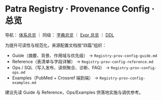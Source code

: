 # Patra Registry · Provenance Config · 总览
导航： [体系总览](../README.md) ｜ 同级： [字典总览](../dict/Registry-dict-schema-design.md) ｜ [Expr 总览](../expr/Registry-expr-schema-design.md) ｜ [DDL](../sql/patra-registry.sql)

为提升可读性与规范化，来源配置文档按“四篇”组织：

- Guide（摘要、背景、作用域与优先级） → `Registry-prov-config-guide.md`
- Reference（表清单与字段详解） → `Registry-prov-config-reference.md`
- Ops / SQL（写入发布、读侧聚合、诊断、FAQ） → `Registry-prov-config-ops.md`
- Examples（PubMed + Crossref 端到端） → `Registry-prov-config-examples.md`

建议先读 Guide 与 Reference，Ops/Examples 供落地实施与调优参考。
